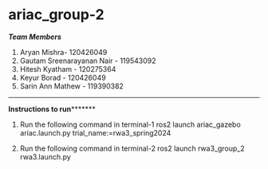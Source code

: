 # ariac_group-2
*****Team Members*****
1. Aryan Mishra- 120426049
2. Gautam Sreenarayanan Nair - 119543092
3. Hitesh Kyatham - 120275364
4. Keyur Borad - 120426049
5. Sarin Ann Mathew - 119390382
**************************************
******Instructions to run*************
1. Run the following command in terminal-1
ros2 launch ariac_gazebo ariac.launch.py trial_name:=rwa3_spring2024

2. Run the following command in terminal-2
ros2 launch rwa3_group_2 rwa3.launch.py

   

